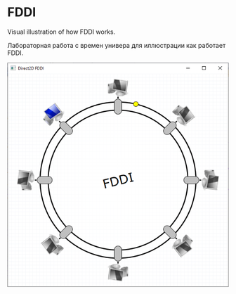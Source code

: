 # FDDI
Visual illustration of how FDDI works.
 
Лабораторная работа с времен универа для иллюстрации как работает FDDI.

![Example](Demo.png)
